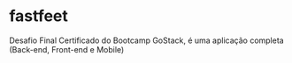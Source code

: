 # fastfeet
Desafio Final Certificado do Bootcamp GoStack, é uma aplicação completa (Back-end, Front-end e Mobile)
